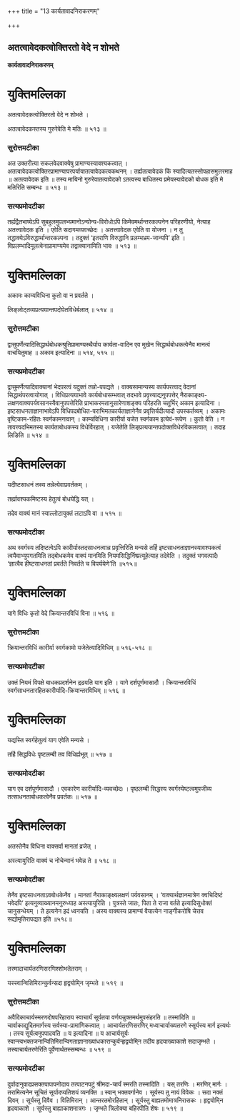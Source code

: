 +++
title = "13 कार्यतावादनिराकरणम्"

+++


## अतत्वावेदकत्वोक्तिरतो वेदे न शोभते

**कार्यतावादनिराकरणम्**

# **युक्तिमल्लिका**

अतत्वावेदकत्वोक्तिरतो वेदे न शोभते ।

अतत्वावेदकस्तस्य गुरुरेवेति मे मतिः ॥ ५१३ ॥

### **सुरोत्तमटीका**

अत उक्तरीत्या सकलवेदवाक्येषु प्रामाण्यस्यावश्यकत्वात् । अतत्वावेदकत्वोक्तिरप्रामाण्यापरपर्यायातत्वावेदकत्वकथनम् । तर्ह्यतत्वावेदकं किं स्यादित्यतस्सोपहासमुत्तरमाह ॥ अतत्वावेदक इति ॥ तस्य मायिनो गुरुरेवातत्वावेदको ऽतत्वस्य बाधितस्य प्रमेयस्यावेदको बोधक इति मे मतिरिति सम्बन्धः ॥ ५१३ ॥

### **सत्यप्रमोदटीका**

तर्ह्यद्वैतभाष्येऽपि सुबहुलमुपलभ्यमानोऽन्योन्य-विरोधोऽपि किमेवमर्थान्तरकल्पनेन परिहरणीयो, नेत्याह अतत्त्वावेदक इति । एवेति सदागमव्यवच्छेदः । अतत्त्वावेदक एवेति वा योजना । न तु तद्धाक्येऽविरुद्धार्थान्तरकल्पना । तदुक्तं ‘इतराणि विरुद्धानि प्रलम्भभ्रम-जान्यपि’ इति । विप्रलम्भादिमूलत्वेनाप्रामाण्यमेव तद्वाक्यानामिति भावः ॥ ५१३ ॥

# **युक्तिमल्लिका**

अकामः काम्यविधिना कुतो वा न प्रवर्तते ।

लिङ्लोट्तव्यप्रत्ययान्तपदोपेतविधेर्बलात् ॥ ५१४ ॥

### **सुरोत्तमटीका**

द्वासुपर्णेत्यादिसिद्धार्थबोधकश्रुतिप्रामाण्यस्थैर्याय कार्यता-वादिन एव मुखेन सिद्धार्थबोधकत्वेनैव मानत्वं वाचयितुमाह ॥ अकाम इत्यादिना ॥ ५१४, ५१५ ॥

### **सत्यप्रमोदटीका**

द्वासुमर्णेत्यादिवाक्यानां भेदपरत्वं यदुक्तं तन्नो-पपद्यते । वाक्यसामान्यस्य कार्यपरत्वाद् वेदानां सिद्धार्थपरत्वायोगात् । विधिप्रत्ययाभावे कार्यबोधासम्भवात् तदभावे प्रवृत्त्याद्यनुपपत्तेर् नैराकाङ्क्ष्य-लक्षणवाक्यपर्यवसानस्यैवानुपपत्तेरिति प्राभाकरमतानुसारेणाशङ्क्य परिहरति चतुर्भिर् अकाम इत्यादिना । इष्टसाधनताज्ञानाभावेऽपि विधिपदबोधित-पराभिमतकार्यताज्ञानेनैव प्रवृत्तिर्यदीत्यादौ उपस्कर्तव्यम् । अकामः वृष्टिकाम-रहितः स्वर्गकामनावान् । काम्यविधिना कारीर्या यजेत स्वर्गकाम इत्येवं-रूपेण । कुतो वेति । न तावत्त्वदभिमतस्य कार्यताबोधकस्य विधेर्विरहात् । यजेतेति लिङ्प्रत्ययान्तपदोक्तविधेरविकलत्वात् । तदाह लिङिति ॥ ५१४ ॥

# **युक्तिमल्लिका**

यदीष्टसाधनं तस्य तन्नेत्येवाप्रवर्तकम् ।

तर्ह्यावश्यकमिष्टस्य हेतुत्वं बोधयेद्धि यत् ।

तदेव वाक्यं मानं स्याल्लोटायुक्तं लटाऽपि वा ॥ ५१५ ॥

### **सत्यप्रमोदटीका**

अथ स्वर्गस्य तदिष्टत्वेऽपि कारीर्यास्तदसाधनत्वान्न प्रवृत्तिरिति मन्यसे तर्हि इष्टसाधनताज्ञानस्यावश्यकत्वं त्वयैवाभ्युपगतमिति तद्बोधकमेव वाक्यं मानमिति नियमसिद्धिर्निष्प्रत्यूहेत्याह तदेवेति । तदुक्तं भगवत्पादैः ‘ज्ञात्वैव हीष्टसाधनतां प्रवर्तते निवर्तते च विपर्ययेणे’ति ॥५१५॥

# **युक्तिमल्लिका**

यागे विधिः कृतो वेदे क्रियान्तरविधिं विना ॥ ५१६ ॥

### **सुरोत्तमटीका**

क्रियान्तरविधिं कारीर्या स्वर्गकामो यजेतेत्यादिविधिम् ॥ ५१६-५१८ ॥

### **सत्यप्रमोदटीका**

उक्तं नियमं विपक्षे बाधकप्रदर्शनेन द्रढयति याग इति । यागे दर्शपूर्णमासादौ । क्रियान्तरविधिं स्वर्गसाधनतारहितकारीर्यादि-क्रियान्तरविधिम् ॥ ५१६ ॥

# **युक्तिमल्लिका**

यद्यस्ति स्वर्गहेतुत्वं याग एवेति मन्यसे ।

तर्हि सिद्धविधेः पृष्टलम्बी तव विधिर्ह्यभूत् ॥ ५१७ ॥

### **सत्यप्रमोदटीका**

याग एव दर्शपूर्णमासादौ । एवकारेण कारीर्यादि-व्यवच्छेदः । पृष्ठलम्बी सिद्धस्य स्वर्गस्येष्टत्वमुपजीव्य तत्साधनताबोधकत्वेनैव प्रवर्तकः ॥ ५१७ ॥

# **युक्तिमल्लिका**

अतस्तेनैव विधिना वाक्सर्वा मानतां व्रजेत् ।

अस्त्यायुरिति वाक्यं च नोचेन्मानं भवेन्न ते ॥ ५१८ ॥

### **सत्यप्रमोदटीका**

तेनैव इष्टसाधनताऽवबोधकेनैव । मानतां नैराकाङ्क्ष्यलक्षणं पर्यवसानम् । ‘वाक्यार्थज्ञानमात्रेण क्वचिदिष्टं भवेदपि’ इत्यनुव्याख्यानमनुरुध्याह अस्त्यायुरिति । पुत्रस्ते जातः, पिता ते राजा वर्तते इत्यादिसुधोक्तं चानुसन्धेयम् । ते इत्यनेन इदं ध्वनयति । अस्य वाक्यस्य प्रामाण्यं वैयात्येन नाङ्गीकरोषि चेत्तव सद्योमृतिरापद्यत इति ॥५१८॥

# **युक्तिमल्लिका**

तस्मादाचार्यतरणिसरणिश्शोभतेतराम् ।

यस्स्वान्वितिमिरान्कुर्वन्सदा हृद्व्योमि्न जृम्भते ॥ ५१९ ॥

### **सुरोत्तमटीका**

अवैदिकाचार्यस्मरणदोषपरिहाराय स्वाचार्यं सूर्यतया वर्णयन्नुक्तमर्थमुपसंहरति ॥ तस्मादिति ॥ चार्वाकाद्युदितमार्गस्य सर्वस्या-प्रामाणिकत्वात् । आचार्यतरणिसरणिर् मध्वाचार्याख्यतरणे स्सूर्यस्य मार्ग इत्यर्थः । तस्य सूर्यत्वमुपपादयति ॥ य इत्यादिना ॥ य आचार्यसूर्यः स्वान्स्वभक्तजनान्वितिमिरान्विगताज्ञानाख्यांधकारान्कुर्वन्हृद्व्योमि्न तदीय हृदयाख्याकाशे सदाजृम्भते । तस्याचार्यतरणेरिति पूर्वेणार्थतस्सम्बन्धः ॥ ५१९ ॥

### **सत्यप्रमोदटीका**

दुर्वादानुवादप्रसक्तपापापनोदाय तत्पाटनपटुं श्रीमदा-चार्यं स्मरति तस्मादिति । यस् तरणिः । मरणिर् मार्गः । तरामित्यनेन सूचितं सूर्यादप्यतिशयं व्यनक्ति ॥ स्वान् भक्तवर्गानेव । सूर्यस्य तु नायं विवेकः । सदा नक्तं दिवम् । सूर्यस्तु दिवैव । वितिमिरान् । आन्तरतमोरहितान् । सूर्यस्तु बाह्यतमोमात्रनिरासकः । हृद्व्योमि्न हृदयाकाशे । सूर्यस्तु बाह्याकाशमात्रगः । जृम्भते त्रिलोक्या बहिरपीति शेषः ॥ ५१९ ॥

